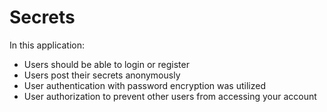# Secrets

In this application:

* Users should be able to login or register
* Users post their secrets anonymously
* User authentication with password encryption was utilized
* User authorization to prevent other users from accessing your account
